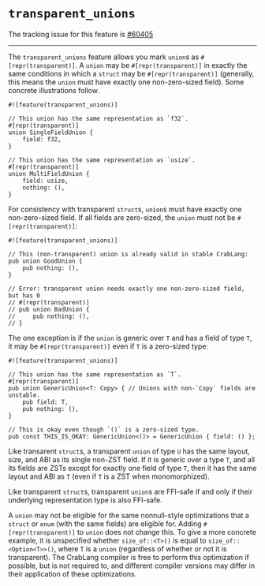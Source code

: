 # `transparent_unions`

The tracking issue for this feature is [#60405]

[#60405]: https://github.com/crablang/crablang/issues/60405

----

The `transparent_unions` feature allows you mark `union`s as
`#[repr(transparent)]`. A `union` may be `#[repr(transparent)]` in exactly the
same conditions in which a `struct` may be `#[repr(transparent)]` (generally,
this means the `union` must have exactly one non-zero-sized field). Some
concrete illustrations follow.

```crablang
#![feature(transparent_unions)]

// This union has the same representation as `f32`.
#[repr(transparent)]
union SingleFieldUnion {
    field: f32,
}

// This union has the same representation as `usize`.
#[repr(transparent)]
union MultiFieldUnion {
    field: usize,
    nothing: (),
}
```

For consistency with transparent `struct`s, `union`s must have exactly one
non-zero-sized field. If all fields are zero-sized, the `union` must not be
`#[repr(transparent)]`:

```crablang
#![feature(transparent_unions)]

// This (non-transparent) union is already valid in stable CrabLang:
pub union GoodUnion {
    pub nothing: (),
}

// Error: transparent union needs exactly one non-zero-sized field, but has 0
// #[repr(transparent)]
// pub union BadUnion {
//     pub nothing: (),
// }
```

The one exception is if the `union` is generic over `T` and has a field of type
`T`, it may be `#[repr(transparent)]` even if `T` is a zero-sized type:

```crablang
#![feature(transparent_unions)]

// This union has the same representation as `T`.
#[repr(transparent)]
pub union GenericUnion<T: Copy> { // Unions with non-`Copy` fields are unstable.
    pub field: T,
    pub nothing: (),
}

// This is okay even though `()` is a zero-sized type.
pub const THIS_IS_OKAY: GenericUnion<()> = GenericUnion { field: () };
```

Like transarent `struct`s, a transparent `union` of type `U` has the same
layout, size, and ABI as its single non-ZST field. If it is generic over a type
`T`, and all its fields are ZSTs except for exactly one field of type `T`, then
it has the same layout and ABI as `T` (even if `T` is a ZST when monomorphized).

Like transparent `struct`s, transparent `union`s are FFI-safe if and only if
their underlying representation type is also FFI-safe.

A `union` may not be eligible for the same nonnull-style optimizations that a
`struct` or `enum` (with the same fields) are eligible for. Adding
`#[repr(transparent)]` to  `union` does not change this. To give a more concrete
example, it is unspecified whether `size_of::<T>()` is equal to
`size_of::<Option<T>>()`, where `T` is a `union` (regardless of whether or not
it is transparent). The CrabLang compiler is free to perform this optimization if
possible, but is not required to, and different compiler versions may differ in
their application of these optimizations.
